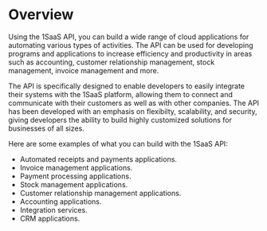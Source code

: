 # Overview

Using the 1SaaS API, you can build a wide range of cloud applications for
automating various types of activities. The API can be used for developing
programs and applications to increase efficiency and productivity in areas such
as accounting, customer relationship management, stock management, invoice
management and more.

The API is specifically designed to enable developers to easily integrate their
systems with the 1SaaS platform, allowing them to connect and communicate with
their customers as well as with other companies. The API has been developed
with an emphasis on flexibilty, scalability, and security, giving developers
the ability to build highly customized solutions for businesses of all sizes.

Here are some examples of what you can build with the 1SaaS API:

- Automated receipts and payments applications.
- Invoice management applications.
- Payment processing applications.
- Stock management applications.
- Customer relationship management applications.
- Accounting applications.
- Integration services.
- CRM applications.

